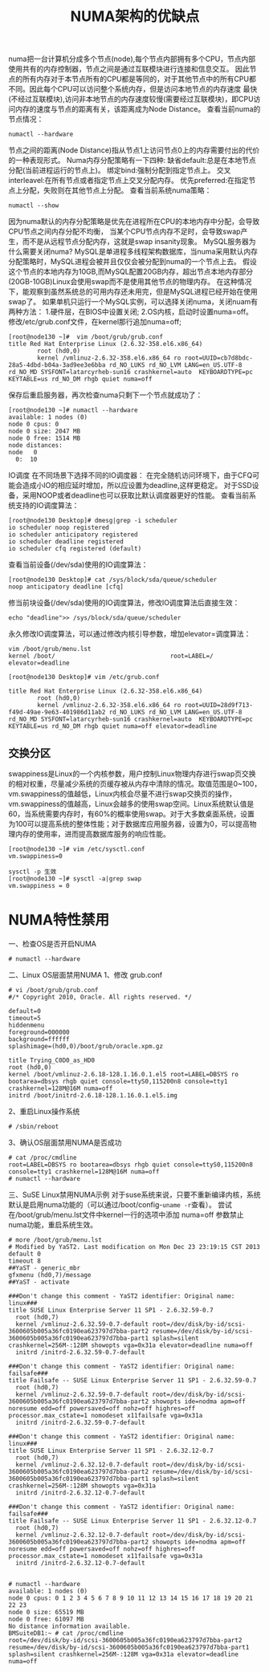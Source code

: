 ﻿---
layout: post
title: NUMA架构的优缺点
categories: Blog
description: NUMA架构的优缺点
keywords: blog, NUMA
---


numa把一台计算机分成多个节点(node),每个节点内部拥有多个CPU，节点内部使用共有的内存控制器，节点之间是通过互联模块进行连接和信息交互。
因此节点的所有内存对于本节点所有的CPU都是等同的，对于其他节点中的所有CPU都不同。因此每个CPU可以访问整个系统内存，但是访问本地节点的内存速度
最快(不经过互联模块),访问非本地节点的内存速度较慢(需要经过互联模块)，即CPU访问内存的速度与节点的距离有关，该距离成为Node Distance。
查看当前numa的节点情况：
```
numactl --hardware
```

节点之间的距离(Node Distance)指从节点1上访问节点0上的内存需要付出的代价的一种表现形式。
Numa内存分配策略有一下四种:
缺省default:总是在本地节点分配(当前进程运行的节点上)。
绑定bind:强制分配到指定节点上。
交叉interleavel:在所有节点或者指定节点上交叉分配内存。
优先preferred:在指定节点上分配，失败则在其他节点上分配。
查看当前系统numa策略：

```
numactl --show
```

因为numa默认的内存分配策略是优先在进程所在CPU的本地内存中分配，会导致CPU节点之间内存分配不均衡，
当某个CPU节点内存不足时，会导致swap产生，而不是从远程节点分配内存，这就是swap insanity现象。
MySQL服务器为什么需要关闭numa?
MySQL是单进程多线程架构数据库，当numa采用默认内存分配策略时，MySQL进程会被并且仅仅会被分配到numa的一个节点上去。
假设这个节点的本地内存为10GB,而MySQL配置20GB内存，超出节点本地内存部分(20GB-10GB)Linux会使用swap而不是使用其他节点的物理内存。
在这种情况下，能观察到虽然系统总的可用内存还未用完，但是MySQL进程已经开始在使用swap了。
如果单机只运行一个MySQL实例，可以选择关闭numa，关闭nuam有两种方法：
1.硬件层，在BIOS中设置关闭;
2.OS内核，启动时设置numa=off。
修改/etc/grub.conf文件，在kernel那行追加numa=off;

```
[root@node130 ~]#  vim /boot/grub/grub.conf
title Red Hat Enterprise Linux (2.6.32-358.el6.x86_64)
        root (hd0,0)
        kernel /vmlinuz-2.6.32-358.el6.x86_64 ro root=UUID=cb7d8bdc-28a5-4dbd-b04a-3ad9ee3e6bba rd_NO_LUKS rd_NO_LVM LANG=en_US.UTF-8 rd_NO_MD SYSFONT=latarcyrheb-sun16 crashkernel=auto  KEYBOARDTYPE=pc KEYTABLE=us rd_NO_DM rhgb quiet numa=off
```

保存后重启服务器，再次检查numa只剩下一个节点就成功了：

```
[root@node130 ~]# numactl --hardware
available: 1 nodes (0)
node 0 cpus: 0
node 0 size: 2047 MB
node 0 free: 1514 MB
node distances:
node   0 
  0:  10
```

IO调度
在不同场景下选择不同的IO调度器：
在完全随机访问环境下，由于CFQ可能会造成小IO的相应延时增加，所以应设置为deadline,这样更稳定。
对于SSD设备，采用NOOP或者deadline也可以获取比默认调度器更好的性能。
查看当前系统支持的IO调度算法：
```
[root@node130 Desktop]# dmesg|grep -i scheduler
io scheduler noop registered
io scheduler anticipatory registered
io scheduler deadline registered
io scheduler cfq registered (default)
```

查看当前设备(/dev/sda)使用的IO调度算法：
```
[root@node130 Desktop]# cat /sys/block/sda/queue/scheduler 
noop anticipatory deadline [cfq] 
```

修当前块设备(/dev/sda)使用的IO调度算法，修改IO调度算法后直接生效：
```
echo "deadline">> /sys/block/sda/queue/scheduler
```

永久修改IO调度算法，可以通过修改内核引导参数，增加elevator=调度算法：
```
vim /boot/grub/menu.lst
kernel /boot/                                root=LABEL=/ elevator=deadline

[root@node130 Desktop]# vim /etc/grub.conf

title Red Hat Enterprise Linux (2.6.32-358.el6.x86_64)
        root (hd0,0)
        kernel /vmlinuz-2.6.32-358.el6.x86_64 ro root=UUID=28d9f713-f49d-49ae-9e63-401986d11ab2 rd_NO_LUKS rd_NO_LVM LANG=en_US.UTF-8 rd_NO_MD SYSFONT=latarcyrheb-sun16 crashkernel=auto  KEYBOARDTYPE=pc KEYTABLE=us rd_NO_DM rhgb quiet numa=off elevator=deadline

```

## 交换分区

swappiness是Linux的一个内核参数，用户控制Linux物理内存进行swap页交换的相对权重，尽量减少系统的页缓存被从内存中清除的情况。取值范围是0~100，vm.swappiness的值越低，Linux内核会尽量不进行swap交换页的操作，vm.swappiness的值越高，Linux会越多的使用swap空间。Linux系统默认值是60，当系统需要内存时，有60%的概率使用swap。对于大多数桌面系统，设置为100可以提高系统的整体性能；对于数据库应用服务器，设置为0，可以提高物理内存的使用率，进而提高数据库服务的响应性能。
```
[root@node130 ~]# vim /etc/sysctl.conf 
vm.swappiness=0

sysctl -p 生效
[root@node130 ~]# sysctl -a|grep swap
vm.swappiness = 0
```
 

# NUMA特性禁用
 
一、检查OS是否开启NUMA
```
# numactl --hardware
```

二、Linux OS层面禁用NUMA
1、修改 grub.conf
```
# vi /boot/grub/grub.conf
#/* Copyright 2010, Oracle. All rights reserved. */
 
default=0
timeout=5
hiddenmenu
foreground=000000
background=ffffff
splashimage=(hd0,0)/boot/grub/oracle.xpm.gz
 
title Trying_C0D0_as_HD0
root (hd0,0)
kernel /boot/vmlinuz-2.6.18-128.1.16.0.1.el5 root=LABEL=DBSYS ro bootarea=dbsys rhgb quiet console=ttyS0,115200n8 console=tty1 crashkernel=128M@16M numa=off
initrd /boot/initrd-2.6.18-128.1.16.0.1.el5.img
```

2、重启Linux操作系统
```
# /sbin/reboot
```
 
3、确认OS层面禁用NUMA是否成功
```
# cat /proc/cmdline
root=LABEL=DBSYS ro bootarea=dbsys rhgb quiet console=ttyS0,115200n8 console=tty1 crashkernel=128M@16M numa=off
# numactl --hardware
```

三、SuSE Linux禁用NUMA示例
对于suse系统来说，只要不重新编译内核，系统默认是启用numa功能的（可以通过/boot/config-`uname -r`查看）。
尝试在/boot/grub/menu.lst文件中kernel一行的选项中添加 numa=off 参数禁止numa功能，重启系统生效。

```
# more /boot/grub/menu.lst
# Modified by YaST2. Last modification on Mon Dec 23 23:19:15 CST 2013
default 0
timeout 8
##YaST - generic_mbr
gfxmenu (hd0,7)/message
##YaST - activate
 
###Don't change this comment - YaST2 identifier: Original name: linux###
title SUSE Linux Enterprise Server 11 SP1 - 2.6.32.59-0.7
  root (hd0,7)
  kernel /vmlinuz-2.6.32.59-0.7-default root=/dev/disk/by-id/scsi-3600605b005a36fc0190ea623797d7bba-part2 resume=/dev/disk/by-id/scsi-3600605b005a36fc0190ea623797d7bba-part1 splash=silent crashkernel=256M-:128M showopts vga=0x31a elevator=deadline numa=off
  initrd /initrd-2.6.32.59-0.7-default
 
###Don't change this comment - YaST2 identifier: Original name: failsafe###
title Failsafe -- SUSE Linux Enterprise Server 11 SP1 - 2.6.32.59-0.7
  root (hd0,7)
  kernel /vmlinuz-2.6.32.59-0.7-default root=/dev/disk/by-id/scsi-3600605b005a36fc0190ea623797d7bba-part2 showopts ide=nodma apm=off noresume edd=off powersaved=off nohz=off highres=off processor.max_cstate=1 nomodeset x11failsafe vga=0x31a
  initrd /initrd-2.6.32.59-0.7-default
 
###Don't change this comment - YaST2 identifier: Original name: linux###
title SUSE Linux Enterprise Server 11 SP1 - 2.6.32.12-0.7
  root (hd0,7)
  kernel /vmlinuz-2.6.32.12-0.7-default root=/dev/disk/by-id/scsi-3600605b005a36fc0190ea623797d7bba-part2 resume=/dev/disk/by-id/scsi-3600605b005a36fc0190ea623797d7bba-part1 splash=silent crashkernel=256M-:128M showopts vga=0x31a
  initrd /initrd-2.6.32.12-0.7-default
 
###Don't change this comment - YaST2 identifier: Original name: failsafe###
title Failsafe -- SUSE Linux Enterprise Server 11 SP1 - 2.6.32.12-0.7
  root (hd0,7)
  kernel /vmlinuz-2.6.32.12-0.7-default root=/dev/disk/by-id/scsi-3600605b005a36fc0190ea623797d7bba-part2 showopts ide=nodma apm=off noresume edd=off powersaved=off nohz=off highres=off processor.max_cstate=1 nomodeset x11failsafe vga=0x31a
  initrd /initrd-2.6.32.12-0.7-default
 
 
# numactl --hardware
available: 1 nodes (0)
node 0 cpus: 0 1 2 3 4 5 6 7 8 9 10 11 12 13 14 15 16 17 18 19 20 21 22 23
node 0 size: 65519 MB
node 0 free: 61097 MB
No distance information available.
BMSuiteDB1:~ # cat /proc/cmdline
root=/dev/disk/by-id/scsi-3600605b005a36fc0190ea623797d7bba-part2 resume=/dev/disk/by-id/scsi-3600605b005a36fc0190ea623797d7bba-part1 splash=silent crashkernel=256M-:128M vga=0x31a elevator=deadline numa=off
```